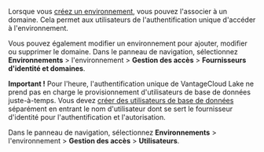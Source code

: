 Lorsque vous [créez un environnement](qiv1640281527006.md), vous pouvez l'associer à un domaine. Cela permet aux utilisateurs de l'authentification unique d'accéder à l'environnement.

Vous pouvez également modifier un environnement pour ajouter, modifier ou supprimer le domaine. Dans le panneau de navigation, sélectionnez **Environnements** \> l'environnement \> **Gestion des accès** \> **Fournisseurs d'identité et domaines**.

**Important !** Pour l'heure, l'authentification unique de VantageCloud Lake ne prend pas en charge le provisionnement d'utilisateurs de base de données juste-à-temps. Vous devez [créer des utilisateurs de base de données](wxe1659392685092.md) séparément en entrant le nom d'utilisateur dont se sert le fournisseur d'identité pour l'authentification et l'autorisation.

Dans le panneau de navigation, sélectionnez **Environnements** \> l'environnement \> **Gestion des accès** \> **Utilisateurs**.
